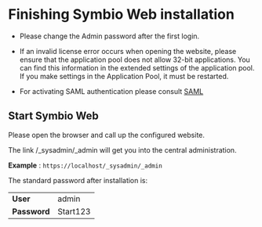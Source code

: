 # Finishing Symbio Web installation

* Please change the Admin password after the first login.

* If an invalid license error occurs when opening the website, please ensure that the application pool does not allow 32-bit applications. You can find this information in the extended settings of the application pool. If you make settings in the Application Pool, it must be restarted.

* For activating SAML authentication please consult [SAML](https://docs.symbioworld.com/admin/installation-guide/saml-configuration/1_introduction)

## Start Symbio Web

Please open the browser and call up the configured website.

The link /_sysadmin/_admin will get you into the central administration.

**Example** :
``https://localhost/_sysadmin/_admin``

The standard password after installation is:

|   |   |
|---|---|
| **User**  | admin |
| **Password**  | Start123 |
